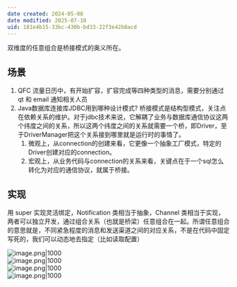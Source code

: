 ```yaml
---
date created: 2024-05-08
date modified: 2025-07-10
uid: 181e4b15-33bc-430b-bd33-22f3e42b8acd
---
```


双维度的任意组合是桥接模式的奥义所在。

<!-- more -->

## 场景

1. QFC 流量日历中，有开始扩容，扩容完成等四种类型的消息，需要分别通过 qt 和 email 通知相关人员
2. Java数据库连接库JDBC用到哪种设计模式? 桥接模式是结构型模式，关注点在依赖关系的维护。对于jdbc技术来说，它解耦了业务与数据库通信协议这两个纬度之间的关系，所以这两个纬度之间的关系就需要一个桥，即Driver，至于DriverManager把这个关系接到哪里就是运行时的事情了。
	1. 微观上，从connection的创建来看，它更像一个抽象工厂模式，特定的Driver创建对应的connection。
	2. 宏观上，从业务代码与connection的关系来看，关键点在于一个sql怎么转化为对应的通信协议，就属于桥接。

## 实现

用 super 实现灵活绑定，Notification 类相当于抽象，Channel 类相当于实现，两者可以独立开发，通过组合关系（也就是桥梁）任意组合在一起。所谓任意组合的意思就是，不同紧急程度的消息和发送渠道之间的对应关系，不是在代码中固定写死的，我们可以动态地去指定（比如读取配置）

![image.png|1000](https://imagehosting4picgo.oss-cn-beijing.aliyuncs.com/imagehosting/fix-dir%2Fpicgo%2Fpicgo-clipboard-images%2F2024%2F05%2F09%2F23-12-30-1113d0780e734205c59018843c39c7df-20240509231229-d73ff5.png)  
![image.png|1000](https://imagehosting4picgo.oss-cn-beijing.aliyuncs.com/imagehosting/fix-dir%2Fpicgo%2Fpicgo-clipboard-images%2F2024%2F05%2F09%2F23-12-34-44f0a8835f6264ef7b29a2023a25246e-20240509231233-286dd6.png)  
![image.png|1000](https://imagehosting4picgo.oss-cn-beijing.aliyuncs.com/imagehosting/fix-dir%2Fpicgo%2Fpicgo-clipboard-images%2F2024%2F05%2F09%2F23-12-40-da319eba869de325e68ec51603376eca-20240509231240-7683cf.png)  
![image.png|1000](https://imagehosting4picgo.oss-cn-beijing.aliyuncs.com/imagehosting/fix-dir%2Fpicgo%2Fpicgo-clipboard-images%2F2024%2F05%2F09%2F23-12-37-b34725fe364f35a1f08eaa8bebea76fc-20240509231236-b1820d.png)

